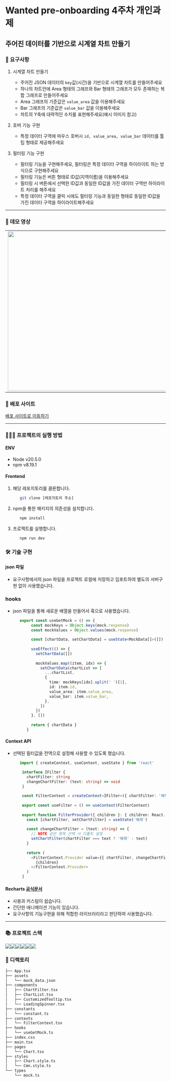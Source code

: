 # Wanted pre-onboarding 4주차 개인과제

## 주어진 데이터를 기반으로 시계열 차트 만들기


### 📔 요구사항

1. 시계열 차트 만들기
   - 주어진 JSON 데이터의 `key`값(시간)을 기반으로 시계열 차트를 만들어주세요
   - 하나의 차트안에 Area 형태의 그래프와 Bar 형태의 그래프가 모두 존재하는 복합 그래프로 만들어주세요
   - Area 그래프의 기준값은 `value_area` 값을 이용해주세요
   - Bar 그래프의 기준값은 `value_bar` 값을 이용해주세요
   - 차트의 Y축에 대략적인 수치를 표현해주세요(예시 이미지 참고)


2. 호버 기능 구현
    - 특정 데이터 구역에 마우스 호버시 `id, value_area, value_bar` 데이터를 툴팁 형태로 제공해주세요
3. 필터링 기능 구현
    - 필터링 기능을 구현해주세요, 필터링은 특정 데이터 구역을 하이라이트 하는 방식으로 구현해주세요
    - 필터링 기능은 버튼 형태로 ID값(지역이름)을 이용해주세요
    - 필터링 시 버튼에서 선택한 ID값과 동일한 ID값을 가진 데이터 구역만 하이라이트 처리를 해주세요
    - 특정 데이터 구역을 클릭 시에도 필터링 기능과 동일한 형태로 동일한 ID값을 가진 데이터 구역을 하이라이트해주세요

***

### 🎥 데모 영상

<table>
  <tr>
    <td>
      <img src="https://github.com/hnoch/wanted-pre-onboarding-frontend-4/assets/53362953/3d080634-682a-48d9-8b89-832f3e972d20" width="700" height="500"/>
    </td>
  </tr>
</table>


### 📃 배포 사이트
[배포 사이트로 이동하기](https://wanted-pre-onboarding-frontend-4-psi.vercel.app/)

***

### 🏃🏻‍♂️ 프로젝트의 실행 방법

#### ENV
  - Node v20.5.0
  - npm v8.19.1

#### Frontend
   1. 해당 레포지토리를 클론합니다.
      ```bash
         git clone [레포지토리 주소]
      ```

   2. npm을 통한 패키지의 의존성을 설치합니다.
      ```bash
         npm install
      ```
   3. 프로젝트를 실행합니다.
      ```bash
         npm run dev
      ```


### 🛠️ 기술 구현

#### json 파일
   - 요구사항에서의 json 파일을 프로젝트 로컬에 저장하고 임포트하여 별도의 서버구현 없이 사용했습니다.

### hooks
   - json 파일을 통해 새로운 배열을 만들어서 훅으로 사용했습니다.
      ```typescript
         export const useGetMock = () => {
              const mockKeys = Object.keys(mock.response)
              const mockValues = Object.values(mock.response)
            
              const [chartData, setChartData] = useState<MockData[]>([])
            
              useEffect(() => {
                setChartData([])
            
                mockValues.map((item, idx) => {
                  setChartData(chartList => [
                    ...chartList,
                    {
                      time: mockKeys[idx].split(' ')[1],
                      id: item.id,
                      value_area: item.value_area,
                      value_bar: item.value_bar,
                    },
                  ])
                })
              }, [])
            
              return { chartData }
            }
      ```
     

#### Context API
   - 선택된 필터값을 전역으로 설정해 사용할 수 있도록 했습니다.
     ```typescript
        import { createContext, useContext, useState } from 'react'

         interface IFilter {
           chartFilter: string
           changeChartFilter: (text: string) => void
         }
         
         const FilterContext = createContext<IFilter>({ chartFilter: '해제', changeChartFilter: () => {} })
         
         export const useFilter = () => useContext(FilterContext)
         
         export function FilterProvider({ children }: { children: React.ReactNode }) {
           const [chartFilter, setChartFilter] = useState('해제')
         
           const changeChartFilter = (text: string) => {
             // NOTE 같은 항목 선택 시 디폴트 설정
             setChartFilter(chartFilter === text ? '해제' : text)
           }
         
           return (
             <FilterContext.Provider value={{ chartFilter, changeChartFilter }}>
               {children}
             </FilterContext.Provider>
           )
         }

     ```


#### Recharts [공식문서](https://recharts.org/en-US)
  - 사용과 커스텀이 쉽습니다.
  - 간단한 애니메이션 기능이 있습니다.
  - 요구사항의 기능구현을 위해 적합한 라이브러리라고 판단하여 사용했습니다.

***

### 📚 프로젝트 스택

<div style="display:flex;">
   <img src="https://img.shields.io/badge/react-61DAFB?style=for-the-badge&logo=react&logoColor=white">  
   <img src="https://img.shields.io/badge/styledcomponents-DB7093?style=for-the-badge&logo=styledcomponents&logoColor=white">
   <img src="https://img.shields.io/badge/Vite-646CFF?style=for-the-badge&logo=styledcomponents&logoColor=white">
   <img src="https://img.shields.io/badge/typescript-3178C6?style=for-the-badge&logo=styledcomponents&logoColor=white">
   <img src="https://img.shields.io/badge/eslint-4B32C3?style=for-the-badge&logo=styledcomponents&logoColor=white">
   <img src="https://img.shields.io/badge/prettier-F7B93E?style=for-the-badge&logo=styledcomponents&logoColor=white">
</div>


### 🌳 디렉토리

```bash
├── App.tsx
├── assets
│   └── mock_data.json
├── components
│   ├── ChartFilter.tsx
│   ├── ChartList.tsx
│   ├── CustomizedTooltip.tsx
│   └── LoadingSpinner.tsx
├── constants
│   └── constant.ts
├── contexts
│   └── FilterContext.tsx
├── hooks
│   └── useGetMock.ts
├── index.css
├── main.tsx
├── pages
│   └── Chart.tsx
├── styles
│   ├── Chart.style.ts
│   └── Cmn.style.ts
└── types
    └── mock.ts
```

